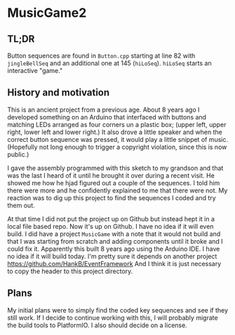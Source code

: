 # MusicGame2

## TL;DR

Button sequences are found in `Button.cpp` starting at line 82 with `jingleBellSeq` and an additional one at 145 (`hiLoSeq`). `hiLoSeq` starts an interactive "game."

## History and motivation

This is an ancient project from a previous age. About 8 years ago I developed something on an Arduino that interfaced with buttons and matching LEDs arranged as four corners un a plastic box; (upper left, upper right, lower left and lower right.) It also drove a little speaker and when the correct button sequence was pressed, it would play a little snippet of music. (Hopefully not long enough to trigger a copyright violation, since this is now public.)

I gave the assembly programmed with this sketch to my grandson and that was the last I heard of it until he brought it over during a recent visit. He showed me how he hjad figured out a couple of the sequences. I told him there were more and he confidently explained to me that there were not. My reaction was to dig up this project to find the sequences I coded and try them out.

At that time I did not put the project up on Github but instead hept it in a local file based repo. Now it's up on Github. I have no idea if it will even build. I did have a project `MusicGame` with a note that it would not build and that I was starting from scratch and adding components until it broke and I could fix it. Apparently this built 8 years ago using the Arduino IDE. I have no idea if it will build today. I'm pretty sure it depends on another project <https://github.com/HankB/EventFramework> And I think it is just necessary to copy the header to this project directory.

## Plans

My initial plans were to simply find the coded key sequences and see if they still work. If I decide to continue working with this, I will probably migrate the build tools to PlatformIO. I also should decide on a license.
